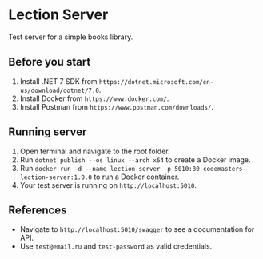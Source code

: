 # Lection Server

Test server for a simple books library.

## Before you start

1. Install .NET 7 SDK from `https://dotnet.microsoft.com/en-us/download/dotnet/7.0`.
2. Install Docker from `https://www.docker.com/`.
3. Install Postman from `https://www.postman.com/downloads/`.

## Running server

1. Open terminal and navigate to the root folder.
2. Run `dotnet publish --os linux --arch x64` to create a Docker image.
3. Run `docker run -d --name lection-server -p 5010:80 codemasters-lection-server:1.0.0` to run a Docker container.
4. Your test server is running on `http://localhost:5010`.

## References

- Navigate to `http://localhost:5010/swagger` to see a documentation for API.
- Use `test@email.ru` and `test-password` as valid credentials.
